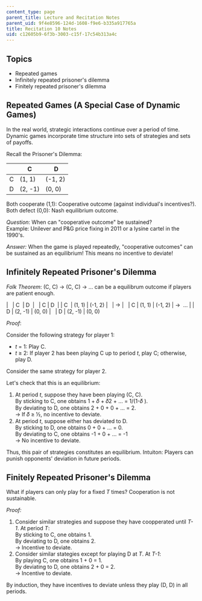 ```yaml
---
content_type: page
parent_title: Lecture and Recitation Notes
parent_uid: 9f4e8596-124d-1608-f9e6-b335a917765a
title: Recitation 10 Notes
uid: c12605b9-6f3b-3003-c15f-17c54b313a4c
---
```


Topics
------

*   Repeated games
*   Infinitely repeated prisoner's dilemma
*   Finitely repeated prisoner's dilemma 

Repeated Games (A Special Case of Dynamic Games)
------------------------------------------------

In the real world, strategic interactions continue over a period of time. Dynamic games incorporate time structure into sets of strategies and sets of payoffs. 

Recall the Prisoner's Dilemma:

| &nbsp; | C |  D |
| --- | --- | --- |
| C | (1, 1) | (-1, 2) |
| D | (2, -1) | (0, 0) 

Both cooperate (1,1): Cooperative outcome (against individual's incentives?).  
Both defect (0,0): Nash equilibrium outcome.

_Question_: When can "cooperative outcome" be sustained?  
Example: Unilever and P&G price fixing in 2011 or a lysine cartel in the 1990's.

_Answer:_ When the game is played repeatedly, "cooperative outcomes" can be sustained as an equilibrium! This means no incentive to deviate!

Infinitely Repeated Prisoner's Dilemma
--------------------------------------

_Folk Theorem_: (C, C) → (C, C) → ... can be a equilibrum outcome if players are patient enough. 

| &nbsp; | C  | D  | &nbsp; | C | D  |
| C  | (1, 1) | (-1, 2) | &nbsp; | → | &nbsp; | C | (1, 1) | (-1, 2) | →  ... |
| D | (2, -1) | (0, 0) | &nbsp; | D | (2, -1) | (0, 0) 

_Proof_:

Consider the following strategy for player 1:

*   _t_ = 1: Play C.
*   _t_ ≥ 2: If player 2 has been playing C up to period _t_, play C; otherwise, play D.

Consider the same strategy for player 2. 

Let's check that this is an equilibrium:

1.  At period _t_, suppose they have been playing (C, C).  
    By sticking to C, one obtains 1 + 𝛿 + 𝛿2 + ... = 1/(1-𝛿 ).  
    By deviating to D, one obtains 2 + 0 + 0 + ... = 2.  
    → If 𝛿 ≥ ½, no incentive to deviate.
2.  At period _t_, suppose either has deviated to D.  
    By sticking to D, one obtains 0 + 0 + ... = 0.  
    By deviating to C, one obtains -1 + 0 + ... = -1  
    → No incentive to deviate. 

Thus, this pair of strategies constitutes an equilibrium. Intuiton: Players can punish opponents' deviation in future periods. 

Finitely Repeated Prisoner's Dilemma
------------------------------------

What if players can only play for a fixed _T_ times? Cooperation is not sustainable.

_Proof:_

1.  Consider similar strategies and suppose they have coopperated until _T-1_. At period _T_:  
    By sticking to C, one obtains 1.  
    By deviating to D, one obtains 2.   
    → Incentive to deviate.
2.  Consider similar stategies except for playing D at _T_. At _T-1_:  
    By playing C, one obtains 1 + 0 = 1.  
    By deviating to D, one obtains 2 + 0 = 2.  
    → Incentive to deviate.

By induction, they have incentives to deviate unless they play (D, D) in all periods.